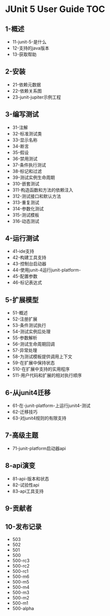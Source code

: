 # JUnit 5 User Guide TOC

##  1-概述
- 11-junit-5-是什么
- 12-支持的java版本
- 13-获取帮助

##  2-安装
- 21-依赖元数据
- 22-依赖关系图
- 23-junit-jupiter示例工程

##  3-编写测试
- 31-注解
- 32-标准测试类
- 33-显示名称
- 34-断言
- 35-假设
- 36-禁用测试
- 37-条件执行测试
- 38-标记和过滤
- 39-测试实例生命周期
- 310-嵌套测试
- 311-构造函数和方法的依赖注入
- 312-测试接口和默认方法
- 313-重复测试
- 314-参数化测试
- 315-测试模板
- 316-动态测试


##  4-运行测试
- 41-ide支持
- 42-构建工具支持
- 43-控制台启动器
- 44-使用junit-4运行junit-platform-
- 45-配置参数
- 46-标记表达式


##  5-扩展模型
- 51-概述
- 52-注册扩展
- 53-条件测试执行
- 54-测试实例后处理
- 55-参数解析
- 56-测试生命周期回调
- 57-异常处理
- 58-为测试模板提供调用上下文
- 59-在扩展中保持状态
- 510-在扩展中支持的实用程序
- 511-用户代码和扩展的相对执行顺序


##  6-从junit4迁移
- 61-在-junit-platform-上运行junit4-测试
- 62-迁移技巧
- 63-对junit4规则的有限支持

##  7-高级主题
- 71-junit-platform启动器api

##  8-api演变
- 81-api-版本和状态
- 82-试验性api
- 83-api工具支持

##  9-贡献者

##  10-发布记录
- 503
- 502
- 501
- 500
- 500-rc3
- 500-rc2
- 500-rc1
- 500-m6
- 500-m5
- 500-m4
- 500-m3
- 500-m2
- 500-m1
- 500-alpha
